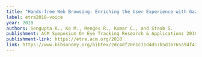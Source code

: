 ```yaml
---
title: "Hands-free Web Browsing: Enriching the User Experience with Gaze and Voice Modality"
label: etra2018-voice
year: 2018
authors: Sengupta K., Ke M., Menges R., Kumar C., and Staab S.
publishment: ACM Symposium On Eye Tracking Research & Applications 2018 (ETRA 2018)
publishment-link: https://etra.acm.org/2018
link: https://www.bibsonomy.org/bibtex/2dc4df20e1c11d4d57b5d16765a94f43b
---
```

